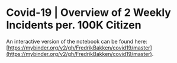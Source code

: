 # Covid-19 | Overview of 2 Weekly Incidents per. 100K Citizen

An interactive version of the notebook can be found here: [https://mybinder.org/v2/gh/FredrikBakken/covid19/master](https://mybinder.org/v2/gh/FredrikBakken/covid19/master).
